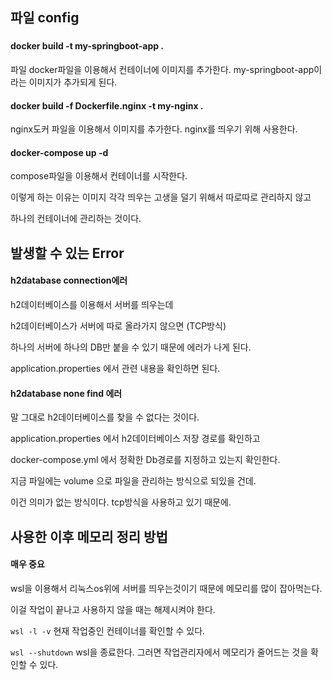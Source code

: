 ## 파일 config
###

#### docker build -t my-springboot-app .
파일 docker파일을 이용해서 컨테이너에 이미지를 추가한다. my-springboot-app이라는 이미지가 추가되게 된다.

#### docker build -f Dockerfile.nginx -t my-nginx .
nginx도커 파일을 이용해서 이미지를 추가한다.
nginx를 띄우기 위해 사용한다.

#### docker-compose up -d
compose파일을 이용해서 컨테이너를 시작한다.

이렇게 하는 이유는 이미지 각각 띄우는 고생을 덜기 위해서 따로따로 관리하지 않고

하나의 컨테이너에 관리하는 것이다.


## 발생할 수 있는 Error

#### h2database connection에러
h2데이터베이스를 이용해서 서버를 띄우는데

h2데이터베이스가 서버에 따로 올라가지 않으면 (TCP방식)

하나의 서버에 하나의 DB만 붙을 수 있기 때문에 에러가 나게 된다.

application.properties 에서 관련 내용을 확인하면 된다.

#### h2database none find 에러
말 그대로 h2데이터베이스를 찾을 수 없다는 것이다.

application.properties 에서 h2데이터베이스 저장 경로를 확인하고

docker-compose.yml 에서 정확한 Db경로를 지정하고 있는지 확인한다.

지금 파일에는 volume 으로 파일을 관리하는 방식으로 되있을 건데.

이건 의미가 없는 방식이다. tcp방식을 사용하고 있기 때문에.


## 사용한 이후 메모리 정리 방법

#### 매우 중요

wsl을 이용해서 리눅스os위에 서버를 띄우는것이기 때문에 메모리를 많이 잡아먹는다.

이걸 작업이 끝나고 사용하지 않을 때는 해제시켜야 한다.

```wsl -l -v```
현재 작업중인 컨테이너를 확인할 수 있다.

```wsl --shutdown```
wsl을 종료한다. 그러면 작업관리자에서 메모리가 줄어드는 것을 확인할 수 있다.